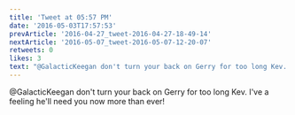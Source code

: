 ```yaml
---
title: 'Tweet at 05:57 PM'
date: '2016-05-03T17:57:53'
prevArticle: '2016-04-27_tweet-2016-04-27-18-49-14'
nextArticle: '2016-05-07_tweet-2016-05-07-12-20-07'
retweets: 0
likes: 3
text: "@GalacticKeegan don't turn your back on Gerry for too long Kev. I've a feeling he'll need you now more than ever!"
---
```

@GalacticKeegan don't turn your back on Gerry for too long Kev. I've a feeling he'll need you now more than ever!